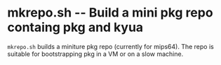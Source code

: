 # mkrepo.sh -- Build a mini pkg repo containg pkg and kyua

`mkrepo.sh` builds a miniture pkg repo (currently for mips64). The repo
is suitable for bootstrapping pkg in a VM or on a slow machine.
